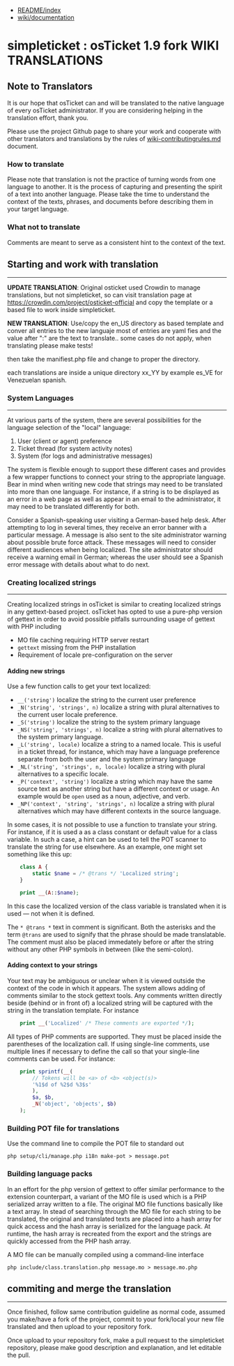 * [README/index](README.md)
* [wiki/documentation](wiki-a-index.md)

simpleticket : osTicket 1.9 fork WIKI TRANSLATIONS
==========================================

## Note to Translators ##

It is our hope that osTicket can and will be translated to the native
language of every osTicket administrator. If you are considering helping in
the translation effort, thank you.

Please use the project Github page to share your work and cooperate with
other translators and translations by the rules of [wiki-contributingrules.md](wiki-contributingrules.md) document.

### How to translate ###

Please note that translation is not the practice of turning words from one
language to another. It is the process of capturing and presenting the
spirit of a text into another language. Please take the time to understand
the context of the texts, phrases, and documents before describing them in
your target language.

### What not to translate ###

Comments are meant to serve as a consistent hint to the context of the text.

## Starting and work with translation ##
--------------------------

**UPDATE TRANSLATION**: 
Original osticket used Crowdin to manage translations, but not simpleticket, 
so can visit translation page at https://crowdin.com/project/osticket-official and copy the 
template or a based file to work inside simpleticket.

**NEW TRANSLATION**: 
Use/copy the en_US directory as based template and conver all entries to 
the new languaje most of entries are yaml fies and the value after ":" are 
the text to translate.. some cases do not apply, when translating please make tests!

then take the manifiest.php file and change to proper the directory.

each translations are inside a unique directory xx_YY by example es_VE for Venezuelan spanish.

### System Languages ###
--------------------------

At various parts of the system, there are several possibilities for the
language selection of the "local" language:

  1. User (client or agent) preference
  2. Ticket thread (for system activity notes)
  3. System (for logs and administrative messages)

The system is flexible enough to support these different cases and provides
a few wrapper functions to connect your string to the appropriate language.
Bear in mind when writing new code that strings may need to be translated
into more than one language. For instance, if a string is to be displayed as
an error in a web page as well as appear in an email to the administrator,
it may need to be translated differently for both.

Consider a Spanish-speaking user visiting a German-based help desk. After
attempting to log in several times, they receive an error banner with a
particular message. A message is also sent to the site administrator warning
about possible brute force attack. These messages will need to consider
different audiences when being localized. The site administrator should
receive a warning email in German; whereas the user should see a Spanish
error message with details about what to do next.

### Creating localized strings ###
--------------------------

Creating localized strings in osTicket is similar to creating localized
strings in any gettext-based project. osTicket has opted to use a pure-php
version of gettext in order to avoid possible pitfalls surrounding usage of
gettext with PHP including

  * MO file caching requiring HTTP server restart
  * `gettext` missing from the PHP installation
  * Requirement of locale pre-configuration on the server

#### Adding new strings

Use a few function calls to get your text localized:

  * `__('string')` localize the string to the current user preference
  * `_N('string', 'strings', n)` localize a string with plural alternatives
    to the current user locale preference.
  * `_S('string')` localize the string to the system primary language
  * `_NS('string', 'strings', n)` localize a string with plural alternatives
    to the system primary language.
  * `_L('string', locale)` localize a string to a named locale. This is
    useful in a ticket thread, for instance, which may have a language
    preference separate from both the user and the system primary language
  * `_NL('string', 'strings', n, locale)` localize a string with plural
    alternatives to a specific locale.
  * `_P('context', 'string')` localize a string which may have the same
    source text as another string but have a different context or usage. An
    example would be `open` used as a noun, adjective, and verb.
  * `_NP('context', 'string', 'strings', n)` localize a string with plural
    alternatives which may have different contexts in the source language.

In some cases, it is not possible to use a function to translate your
string. For instance, if it is used a as a class constant or default value
for a class variable. In such a case, a hint can be used to tell the POT
scanner to translate the string for use elsewhere. As an example, one might
set something like this up:

```php
    class A {
        static $name = /* @trans */ 'Localized string';
    }

    print __(A::$name);
```

In this case the localized version of the class variable is translated when
it is used — not when it is defined.

The `* @trans *` text in comment is significant. Both the asterisks and the
term `@trans` are used to signify that the phrase should be made
translatable. The comment must also be placed immedately before or after the
string without any other PHP symbols in between (like the semi-colon).

#### Adding context to your strings

Your text may be ambiguous or unclear when it is viewed outside the context
of the code in which it appears. The system allows adding of comments
similar to the stock gettext tools. Any comments written directly beside
(behind or in front of) a localized string will be captured with the string
in the translation template. For instance

```php
    print __('Localized' /* These comments are exported */);
```

All types of PHP comments are supported. They must be placed inside the
parentheses of the localization call. If using single-line comments, use
multiple lines if necessary to define the call so that your single-line
comments can be used. For instance:

```php
    print sprintf(__(
        // Tokens will be <a> of <b> <object(s)>
        '%1$d of %2$d %3$s'
        ),
        $a, $b,
        _N('object', 'objects', $b)
    );
```

### Building POT file for translations

Use the command line to compile the POT file to standard out

    php setup/cli/manage.php i18n make-pot > message.pot

### Building language packs

In an effort for the php version of gettext to offer similar performance to
the extension counterpart, a variant of the MO file is used which is a PHP
serialized array written to a file. The original MO file functions basically
like a text array. In stead of searching through the MO file for each string
to be translated, the original and translated texts are placed into a hash
array for quick access and the hash array is serialized for the language
pack. At runtime, the hash array is recreated from the export and the
strings are quickly accessed from the PHP hash array.

A MO file can be manually compiled using a command-line interface

    php include/class.translation.php message.mo > message.mo.php

## commiting and merge the translation ##
---------------------------

Once finished, follow same contribution guideline as normal code, assumed
you make/have a fork of the project, commit to your fork/local your new file translated 
and then upload to your repository fork.

Once upload to your repository fork, make a pull request to the simpleticket repository, 
please make good description and explanation, and let editable the pull.

